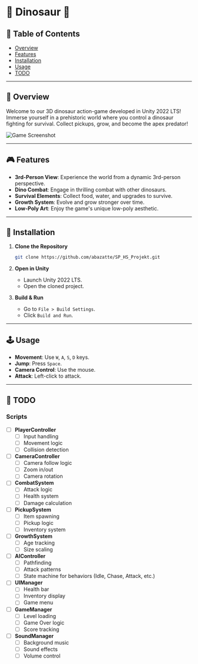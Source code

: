 # 🦖 Dinosaur  🦖

## 📌 Table of Contents

- [Overview](#-overview)
- [Features](#-features)
- [Installation](#-installation)
- [Usage](#️-usage)
- [TODO](#️-todo)

---

## 🌟 Overview

Welcome to our 3D dinosaur action-game developed in Unity 2022 LTS! Immerse yourself in a prehistoric world where you control a dinosaur fighting for survival. Collect pickups, grow, and become the apex predator!

![Game Screenshot](./screenshot.png)

---

## 🎮 Features

- **3rd-Person View**: Experience the world from a dynamic 3rd-person perspective.
- **Dino Combat**: Engage in thrilling combat with other dinosaurs.
- **Survival Elements**: Collect food, water, and upgrades to survive.
- **Growth System**: Evolve and grow stronger over time.
- **Low-Poly Art**: Enjoy the game's unique low-poly aesthetic.

---

## 💾 Installation

1. **Clone the Repository**
    ```bash
    git clone https://github.com/abazatte/SP_HS_Projekt.git
    ```
    
2. **Open in Unity**
    - Launch Unity 2022 LTS.
    - Open the cloned project.
      
3. **Build & Run**
    - Go to `File > Build Settings`.
    - Click `Build and Run`.

---

## 🕹️ Usage

- **Movement**: Use `W`, `A`, `S`, `D` keys.
- **Jump**: Press `Space`.
- **Camera Control**: Use the mouse.
- **Attack**: Left-click to attack.

---

## 📝 TODO

### Scripts

- [ ] **PlayerController**
  - [ ] Input handling
  - [ ] Movement logic
  - [ ] Collision detection

- [ ] **CameraController**
  - [ ] Camera follow logic
  - [ ] Zoom in/out
  - [ ] Camera rotation

- [ ] **CombatSystem**
  - [ ] Attack logic
  - [ ] Health system
  - [ ] Damage calculation

- [ ] **PickupSystem**
  - [ ] Item spawning
  - [ ] Pickup logic
  - [ ] Inventory system

- [ ] **GrowthSystem**
  - [ ] Age tracking
  - [ ] Size scaling

- [ ] **AIController**
  - [ ] Pathfinding
  - [ ] Attack patterns
  - [ ] State machine for behaviors (Idle, Chase, Attack, etc.)

- [ ] **UIManager**
  - [ ] Health bar
  - [ ] Inventory display
  - [ ] Game menu

- [ ] **GameManager**
  - [ ] Level loading
  - [ ] Game Over logic
  - [ ] Score tracking

- [ ] **SoundManager**
  - [ ] Background music
  - [ ] Sound effects
  - [ ] Volume control